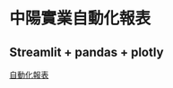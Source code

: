 # 中陽實業自動化報表
## Streamlit + pandas + plotly
[自動化報表](https://chung-yang-automated-reporting.streamlit.app/)
